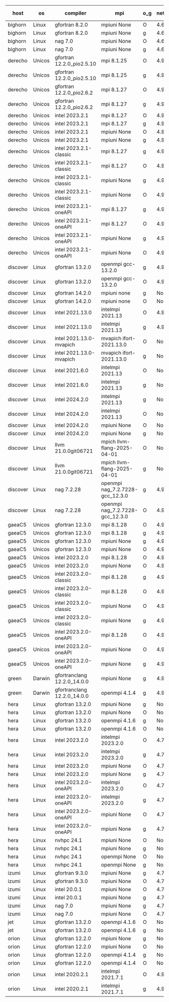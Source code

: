 

| host     | os       | compiler                              | mpi                      | o_g        | netcdf        | build       | u_pass          | u_fail          | s_pass            | s_fail            | e_pass             | e_fail             | nuopc_pass       | nuopc_fail       | artifacts link          |
|----------|----------|---------------------------------------|--------------------------|------------|---------------|-------------|-----------------|-----------------|-------------------|-------------------|--------------------|--------------------|------------------|------------------|-------------------------|
| bighorn | Linux | gfortran 8.2.0 | mpiuni None  | O | 4.6.1  | PASS | 12559 | 0 | 9 | 0 | 42 | 0 | None | None | <a href="https://github.com/esmf-org/esmf-test-artifacts/tree/bd1b020c161bcaf3cd76f5976615ec1cae5503fb/develop/gfortran/8.2.0/O/mpiuni/None" target="_blank">bd1b020</a> | 
| bighorn | Linux | gfortran 8.2.0 | mpiuni None  | g | 4.6.1  | PASS | 12559 | 0 | 9 | 0 | 42 | 0 | None | None | <a href="https://github.com/esmf-org/esmf-test-artifacts/tree/82c54cdf72a589eb3c107bef59dff5d2658cd116/develop/gfortran/8.2.0/g/mpiuni/None" target="_blank">82c54cd</a> | 
| bighorn | Linux | nag 7.0 | mpiuni None  | O | 4.6.1  | PASS | 12559 | 0 | 9 | 0 | 42 | 0 | None | None | <a href="https://github.com/esmf-org/esmf-test-artifacts/tree/c2968fc0cfe80c5933c9ebcf2cde8876fbd30cae/develop/nag/7.0/O/mpiuni/None" target="_blank">c2968fc</a> | 
| bighorn | Linux | nag 7.0 | mpiuni None  | g | 4.6.1  | PASS | None | None | None | None | None | None | None | None | <a href="https://github.com/esmf-org/esmf-test-artifacts/tree/cc2069ec916a35a10cdd277894b19ef6319d80c9/develop/nag/7.0/g/mpiuni/None" target="_blank">cc2069e</a> | 
| derecho | Unicos | gfortran 12.2.0_pio2.5.10 | mpi 8.1.25  | O | 4.9.2  | PASS | 14228 | 0 | 51 | 0 | 80 | 0 | 57 | 0 | <a href="https://github.com/esmf-org/esmf-test-artifacts/tree/3da4f7f7e821c2a06b0dd80fe5b04ae23c05f257/develop/gfortran/12.2.0_pio2.5.10/O/mpi/8.1.25" target="_blank">3da4f7f</a> | 
| derecho | Unicos | gfortran 12.2.0_pio2.5.10 | mpi 8.1.25  | g | 4.9.2  | PASS | 14228 | 0 | 51 | 0 | 80 | 0 | 57 | 0 | <a href="https://github.com/esmf-org/esmf-test-artifacts/tree/1c59e20dfdc8db133d2251aad52d4c27008f94fc/develop/gfortran/12.2.0_pio2.5.10/g/mpi/8.1.25" target="_blank">1c59e20</a> | 
| derecho | Unicos | gfortran 12.2.0_pio2.6.2 | mpi 8.1.27  | O | 4.9.2  | PASS | 14228 | 0 | 51 | 0 | 80 | 0 | 57 | 0 | <a href="https://github.com/esmf-org/esmf-test-artifacts/tree/442186e2fe13fd21f90a57c3fdb92d9304fa667c/develop/gfortran/12.2.0_pio2.6.2/O/mpi/8.1.27" target="_blank">442186e</a> | 
| derecho | Unicos | gfortran 12.2.0_pio2.6.2 | mpi 8.1.27  | g | 4.9.2  | PASS | 14228 | 0 | 51 | 0 | 80 | 0 | 57 | 0 | <a href="https://github.com/esmf-org/esmf-test-artifacts/tree/640286aa981563a38d741bf2207494100b2b77ff/develop/gfortran/12.2.0_pio2.6.2/g/mpi/8.1.27" target="_blank">640286a</a> | 
| derecho | Unicos | intel 2023.2.1 | mpi 8.1.27  | O | 4.9.2  | PASS | 14228 | 0 | 51 | 0 | 80 | 0 | 58 | 0 | <a href="https://github.com/esmf-org/esmf-test-artifacts/tree/dd0dd913ba4e89f582b9106b970e3c6a9b5a853f/develop/intel/2023.2.1/O/mpi/8.1.27" target="_blank">dd0dd91</a> | 
| derecho | Unicos | intel 2023.2.1 | mpi 8.1.27  | g | 4.9.2  | PASS | 14228 | 0 | 51 | 0 | 80 | 0 | 58 | 0 | <a href="https://github.com/esmf-org/esmf-test-artifacts/tree/64b2b0c26614bb249c64dc177ada5fb71807d3d1/develop/intel/2023.2.1/g/mpi/8.1.27" target="_blank">64b2b0c</a> | 
| derecho | Unicos | intel 2023.2.1 | mpiuni None  | O | 4.9.2  | PASS | 12559 | 0 | 9 | 0 | 42 | 0 | None | None | <a href="https://github.com/esmf-org/esmf-test-artifacts/tree/23dafc5f4f8f81a88a8248cda55095e5e138597f/develop/intel/2023.2.1/O/mpiuni/None" target="_blank">23dafc5</a> | 
| derecho | Unicos | intel 2023.2.1 | mpiuni None  | g | 4.9.2  | PASS | 12559 | 0 | 9 | 0 | 42 | 0 | None | None | <a href="https://github.com/esmf-org/esmf-test-artifacts/tree/6efc5efb87ac3fcb1d378eb0259d4ee8aed9dc2c/develop/intel/2023.2.1/g/mpiuni/None" target="_blank">6efc5ef</a> | 
| derecho | Unicos | intel 2023.2.1-classic | mpi 8.1.27  | g | 4.9.2  | PASS | None | None | None | None | None | None | None | None | <a href="https://github.com/esmf-org/esmf-test-artifacts/tree/ca37a35ea6847ec0fdf18a3b07abdc71a21f8d27/develop/intel/2023.2.1-classic/g/mpi/8.1.27" target="_blank">ca37a35</a> | 
| derecho | Unicos | intel 2023.2.1-classic | mpi 8.1.27  | O | 4.9.2  | PASS | None | None | None | None | None | None | None | None | <a href="https://github.com/esmf-org/esmf-test-artifacts/tree/d3e8822e86c7d818cb903d191c234b19cce54987/develop/intel/2023.2.1-classic/O/mpi/8.1.27" target="_blank">d3e8822</a> | 
| derecho | Unicos | intel 2023.2.1-classic | mpiuni None  | g | 4.9.2  | PASS | None | None | None | None | None | None | None | None | <a href="https://github.com/esmf-org/esmf-test-artifacts/tree/2e289212d8a6b48978d9e05fcab4c105b83262ae/develop/intel/2023.2.1-classic/g/mpiuni/None" target="_blank">2e28921</a> | 
| derecho | Unicos | intel 2023.2.1-classic | mpiuni None  | O | 4.9.2  | PASS | 12559 | 0 | 9 | 0 | 42 | 0 | None | None | <a href="https://github.com/esmf-org/esmf-test-artifacts/tree/86dac0e5cc4fc5b740c6847e78779c943cdc6f2f/develop/intel/2023.2.1-classic/O/mpiuni/None" target="_blank">86dac0e</a> | 
| derecho | Unicos | intel 2023.2.1-oneAPI | mpi 8.1.27  | g | 4.9.2  | PASS | None | None | None | None | None | None | None | None | <a href="https://github.com/esmf-org/esmf-test-artifacts/tree/5b3577fb639bfc6d7957d81db45476ca90f0613b/develop/intel/2023.2.1-oneAPI/g/mpi/8.1.27" target="_blank">5b3577f</a> | 
| derecho | Unicos | intel 2023.2.1-oneAPI | mpi 8.1.27  | O | 4.9.2  | PASS | None | None | None | None | None | None | None | None | <a href="https://github.com/esmf-org/esmf-test-artifacts/tree/13b52e2ad3554e4aec41555ba534f6fa97aa7098/develop/intel/2023.2.1-oneAPI/O/mpi/8.1.27" target="_blank">13b52e2</a> | 
| derecho | Unicos | intel 2023.2.1-oneAPI | mpiuni None  | g | 4.9.2  | PASS | None | None | None | None | None | None | None | None | <a href="https://github.com/esmf-org/esmf-test-artifacts/tree/db75509676af64fc6160eac3cc7408699d3fb654/develop/intel/2023.2.1-oneAPI/g/mpiuni/None" target="_blank">db75509</a> | 
| derecho | Unicos | intel 2023.2.1-oneAPI | mpiuni None  | O | 4.9.2  | PASS | None | None | None | None | None | None | None | None | <a href="https://github.com/esmf-org/esmf-test-artifacts/tree/7c3290fb207e61cd2c2bbf3d788247f1ad52e4dd/develop/intel/2023.2.1-oneAPI/O/mpiuni/None" target="_blank">7c3290f</a> | 
| discover | Linux | gfortran 13.2.0 | openmpi gcc-13.2.0  | g | 4.9.2  | PASS | 14228 | 0 | 51 | 0 | 80 | 0 | 57 | 0 | <a href="https://github.com/esmf-org/esmf-test-artifacts/tree/367fe5f4e3d3408a339256bfe3b94a4c2f4d3ca4/develop/gfortran/13.2.0/g/openmpi/gcc-13.2.0" target="_blank">367fe5f</a> | 
| discover | Linux | gfortran 13.2.0 | openmpi gcc-13.2.0  | O | 4.9.2  | PASS | 14228 | 0 | 51 | 0 | 80 | 0 | 57 | 0 | <a href="https://github.com/esmf-org/esmf-test-artifacts/tree/a9e1c1ceec01e453895adb51235f53a6e5dc538d/develop/gfortran/13.2.0/O/openmpi/gcc-13.2.0" target="_blank">a9e1c1c</a> | 
| discover | Linux | gfortran 14.2.0 | mpiuni none  | g | None  | PASS | 12559 | 0 | 9 | 0 | 42 | 0 | None | None | <a href="https://github.com/esmf-org/esmf-test-artifacts/tree/46ed9ea13eb3a825075b07b06bdaa378f7e2977f/develop/gfortran/14.2.0/g/mpiuni/none" target="_blank">46ed9ea</a> | 
| discover | Linux | gfortran 14.2.0 | mpiuni none  | O | None  | PASS | 12559 | 0 | 9 | 0 | 42 | 0 | None | None | <a href="https://github.com/esmf-org/esmf-test-artifacts/tree/1863ade60e384d8a0a135d2ba6d027a861df6b96/develop/gfortran/14.2.0/O/mpiuni/none" target="_blank">1863ade</a> | 
| discover | Linux | intel 2021.13.0 | intelmpi 2021.13  | O | 4.9.2  | PASS | 14228 | 0 | 51 | 0 | 80 | 0 | 57 | 0 | <a href="https://github.com/esmf-org/esmf-test-artifacts/tree/b215e7316c264bab194edb2191357cd579c19270/develop/intel/2021.13.0/O/intelmpi/2021.13" target="_blank">b215e73</a> | 
| discover | Linux | intel 2021.13.0 | intelmpi 2021.13  | g | 4.9.2  | PASS | 14228 | 0 | 51 | 0 | 80 | 0 | 57 | 0 | <a href="https://github.com/esmf-org/esmf-test-artifacts/tree/fbef815fcd56d5b858ee09ed9073536fcbf1c9fa/develop/intel/2021.13.0/g/intelmpi/2021.13" target="_blank">fbef815</a> | 
| discover | Linux | intel 2021.13.0-mvapich | mvapich ifort-2021.13.0  | O | None  | PASS | 14228 | 0 | 51 | 0 | 80 | 0 | 57 | 0 | <a href="https://github.com/esmf-org/esmf-test-artifacts/tree/607f7b99ffe36a28b8e71ac3be88b958b2c78133/develop/intel/2021.13.0-mvapich/O/mvapich/ifort-2021.13.0" target="_blank">607f7b9</a> | 
| discover | Linux | intel 2021.13.0-mvapich | mvapich ifort-2021.13.0  | g | None  | PASS | 14228 | 0 | 51 | 0 | 80 | 0 | 57 | 0 | <a href="https://github.com/esmf-org/esmf-test-artifacts/tree/cdbc0de0b16a33d72c193261c320d70b85150582/develop/intel/2021.13.0-mvapich/g/mvapich/ifort-2021.13.0" target="_blank">cdbc0de</a> | 
| discover | Linux | intel 2021.6.0 | intelmpi 2021.13  | O | None  | PASS | 14228 | 0 | 51 | 0 | 80 | 0 | 57 | 0 | <a href="https://github.com/esmf-org/esmf-test-artifacts/tree/887bc6ec42e295598f7285b59bad0dd6c8eb415c/develop/intel/2021.6.0/O/intelmpi/2021.13" target="_blank">887bc6e</a> | 
| discover | Linux | intel 2021.6.0 | intelmpi 2021.13  | g | None  | PASS | 14228 | 0 | 51 | 0 | 80 | 0 | 57 | 0 | <a href="https://github.com/esmf-org/esmf-test-artifacts/tree/b46f32664afbc73d8b13008dec6cc7b2d5db644e/develop/intel/2021.6.0/g/intelmpi/2021.13" target="_blank">b46f326</a> | 
| discover | Linux | intel 2024.2.0 | intelmpi 2021.13  | g | None  | PASS | 14227 | 1 | 51 | 0 | 80 | 0 | 57 | 0 | <a href="https://github.com/esmf-org/esmf-test-artifacts/tree/60d08ce53d872961cb118725ee9b5cda130222a8/develop/intel/2024.2.0/g/intelmpi/2021.13" target="_blank">60d08ce</a> | 
| discover | Linux | intel 2024.2.0 | intelmpi 2021.13  | O | None  | PASS | 14228 | 0 | 51 | 0 | 80 | 0 | 57 | 0 | <a href="https://github.com/esmf-org/esmf-test-artifacts/tree/20505b47c8df0f82b62cb61b52a18ad230f5258d/develop/intel/2024.2.0/O/intelmpi/2021.13" target="_blank">20505b4</a> | 
| discover | Linux | intel 2024.2.0 | mpiuni None  | O | None  | PASS | 12559 | 0 | 9 | 0 | 42 | 0 | None | None | <a href="https://github.com/esmf-org/esmf-test-artifacts/tree/35016ebf884ad1c48f8f91c563f2973b37bf7fde/develop/intel/2024.2.0/O/mpiuni/None" target="_blank">35016eb</a> | 
| discover | Linux | intel 2024.2.0 | mpiuni None  | g | None  | PASS | 12558 | 1 | 9 | 0 | 42 | 0 | None | None | <a href="https://github.com/esmf-org/esmf-test-artifacts/tree/0f547eefd7f05561575bb8bb051a64186d96457f/develop/intel/2024.2.0/g/mpiuni/None" target="_blank">0f547ee</a> | 
| discover | Linux | llvm 21.0.0git06721 | mpich llvm-flang-2025-04-01  | O | None  | PASS | 14210 | 18 | 18 | 33 | 75 | 5 | 0 | 57 | <a href="https://github.com/esmf-org/esmf-test-artifacts/tree/e66c14362e791b9c8ca58b07ecc2bb1ade81e24e/develop/llvm/21.0.0git06721/O/mpich/llvm-flang-2025-04-01" target="_blank">e66c143</a> | 
| discover | Linux | llvm 21.0.0git06721 | mpich llvm-flang-2025-04-01  | g | None  | PASS | 14209 | 19 | 18 | 33 | 75 | 5 | 0 | 57 | <a href="https://github.com/esmf-org/esmf-test-artifacts/tree/24f523dd2b5659a707b40e60c9b7d33faafd60d5/develop/llvm/21.0.0git06721/g/mpich/llvm-flang-2025-04-01" target="_blank">24f523d</a> | 
| discover | Linux | nag 7.2.28 | openmpi nag_7.2.7228-gcc_12.3.0  | g | 4.9.2  | PASS | 14228 | 0 | 51 | 0 | 80 | 0 | 56 | 1 | <a href="https://github.com/esmf-org/esmf-test-artifacts/tree/13764d79dfdc928012412b5f3e26729fe37f50ee/develop/nag/7.2.28/g/openmpi/nag_7.2.7228-gcc_12.3.0" target="_blank">13764d7</a> | 
| discover | Linux | nag 7.2.28 | openmpi nag_7.2.7228-gcc_12.3.0  | O | 4.9.2  | PASS | 14228 | 0 | 51 | 0 | 80 | 0 | 56 | 1 | <a href="https://github.com/esmf-org/esmf-test-artifacts/tree/95f2e34ae0814cfde4ae4f4794a6ee859191c37c/develop/nag/7.2.28/O/openmpi/nag_7.2.7228-gcc_12.3.0" target="_blank">95f2e34</a> | 
| gaeaC5 | Unicos | gfortran 12.3.0 | mpi 8.1.28  | O | 4.9.0  | PASS | 14228 | 0 | 51 | 0 | 80 | 0 | 57 | 0 | <a href="https://github.com/esmf-org/esmf-test-artifacts/tree/1860cdc8ffd409f289c57931cf434b9fdb3c9b11/develop/gfortran/12.3.0/O/mpi/8.1.28" target="_blank">1860cdc</a> | 
| gaeaC5 | Unicos | gfortran 12.3.0 | mpi 8.1.28  | g | 4.9.0  | PASS | None | None | None | None | None | None | None | None | <a href="https://github.com/esmf-org/esmf-test-artifacts/tree/ff66dc470178e25e9ba9f61853eefb48825147ef/develop/gfortran/12.3.0/g/mpi/8.1.28" target="_blank">ff66dc4</a> | 
| gaeaC5 | Unicos | gfortran 12.3.0 | mpiuni None  | g | 4.9.0  | PASS | 12559 | 0 | 9 | 0 | 42 | 0 | None | None | <a href="https://github.com/esmf-org/esmf-test-artifacts/tree/681141263e0513619c1d92cef2776a098da290aa/develop/gfortran/12.3.0/g/mpiuni/None" target="_blank">6811412</a> | 
| gaeaC5 | Unicos | gfortran 12.3.0 | mpiuni None  | O | 4.9.0  | PASS | 12559 | 0 | 9 | 0 | 42 | 0 | None | None | <a href="https://github.com/esmf-org/esmf-test-artifacts/tree/6041a427784abbdc3340185b05ce70842cf8a725/develop/gfortran/12.3.0/O/mpiuni/None" target="_blank">6041a42</a> | 
| gaeaC5 | Unicos | intel 2023.2.0 | mpi 8.1.28  | O | 4.9.0  | PASS | None | None | None | None | None | None | None | None | <a href="https://github.com/esmf-org/esmf-test-artifacts/tree/468fa2bc519e14ec747cc6d6e2059464b6bdb268/develop/intel/2023.2.0/O/mpi/8.1.28" target="_blank">468fa2b</a> | 
| gaeaC5 | Unicos | intel 2023.2.0 | mpiuni None  | O | 4.9.0  | PASS | 12559 | 0 | 9 | 0 | 42 | 0 | None | None | <a href="https://github.com/esmf-org/esmf-test-artifacts/tree/51a5e00a948a906045cf9712b40870eafdd67b62/develop/intel/2023.2.0/O/mpiuni/None" target="_blank">51a5e00</a> | 
| gaeaC5 | Unicos | intel 2023.2.0-classic | mpi 8.1.28  | g | 4.9.0  | PASS | 14228 | 0 | 51 | 0 | 80 | 0 | 57 | 0 | <a href="https://github.com/esmf-org/esmf-test-artifacts/tree/58a337bd6eae30f6f580f2b2649863e2280051dc/develop/intel/2023.2.0-classic/g/mpi/8.1.28" target="_blank">58a337b</a> | 
| gaeaC5 | Unicos | intel 2023.2.0-classic | mpi 8.1.28  | O | 4.9.0  | PASS | None | None | None | None | None | None | None | None | <a href="https://github.com/esmf-org/esmf-test-artifacts/tree/8410b9705c3ae88792ebeb74299d869eb3a7ef69/develop/intel/2023.2.0-classic/O/mpi/8.1.28" target="_blank">8410b97</a> | 
| gaeaC5 | Unicos | intel 2023.2.0-classic | mpiuni None  | O | 4.9.0  | PASS | 12559 | 0 | 9 | 0 | 42 | 0 | None | None | <a href="https://github.com/esmf-org/esmf-test-artifacts/tree/2de1a3b8d2ea04d841b8af1e8546a1c41a8382a9/develop/intel/2023.2.0-classic/O/mpiuni/None" target="_blank">2de1a3b</a> | 
| gaeaC5 | Unicos | intel 2023.2.0-classic | mpiuni None  | g | 4.9.0  | PASS | None | None | None | None | None | None | None | None | <a href="https://github.com/esmf-org/esmf-test-artifacts/tree/833afda05e27dc8eeee909b8b41fd882a5504506/develop/intel/2023.2.0-classic/g/mpiuni/None" target="_blank">833afda</a> | 
| gaeaC5 | Unicos | intel 2023.2.0-oneAPI | mpi 8.1.28  | O | 4.9.0  | PASS | None | None | None | None | None | None | None | None | <a href="https://github.com/esmf-org/esmf-test-artifacts/tree/a703b85df2052d515449a1038084c0a90846453d/develop/intel/2023.2.0-oneAPI/O/mpi/8.1.28" target="_blank">a703b85</a> | 
| gaeaC5 | Unicos | intel 2023.2.0-oneAPI | mpiuni None  | O | 4.9.0  | PASS | 12559 | 0 | 9 | 0 | 42 | 0 | None | None | <a href="https://github.com/esmf-org/esmf-test-artifacts/tree/af3162273b7927db89b5f8bf95092f32cc445bf6/develop/intel/2023.2.0-oneAPI/O/mpiuni/None" target="_blank">af31622</a> | 
| gaeaC5 | Unicos | intel 2023.2.0-oneAPI | mpiuni None  | g | 4.9.0  | PASS | None | None | None | None | None | None | None | None | <a href="https://github.com/esmf-org/esmf-test-artifacts/tree/9592164e6009b0af23f0bb41dfbdd98de2d0cc17/develop/intel/2023.2.0-oneAPI/g/mpiuni/None" target="_blank">9592164</a> | 
| green | Darwin | gfortranclang 12.2.0_14.0.0 | mpiuni None  | g | 4.9.3  | PASS | 12559 | 0 | 9 | 0 | 42 | 0 | None | None | <a href="https://github.com/esmf-org/esmf-test-artifacts/tree/349d054389ba1e96b638f5ccd55c7d9ea21f1794/develop/gfortranclang/12.2.0_14.0.0/g/mpiuni/None" target="_blank">349d054</a> | 
| green | Darwin | gfortranclang 12.2.0_14.0.0 | openmpi 4.1.4  | g | 4.9.3  | PASS | 14228 | 0 | 51 | 0 | 80 | 0 | 58 | 0 | <a href="https://github.com/esmf-org/esmf-test-artifacts/tree/98b8f8798174067f00ffe96a7474226b048bd718/develop/gfortranclang/12.2.0_14.0.0/g/openmpi/4.1.4" target="_blank">98b8f87</a> | 
| hera | Linux | gfortran 13.2.0 | mpiuni None  | g | None  | PASS | 12559 | 0 | 9 | 0 | 42 | 0 | None | None | <a href="https://github.com/esmf-org/esmf-test-artifacts/tree/5d3feeee93f45af6a2b5973d1c0502705cec3ef7/develop/gfortran/13.2.0/g/mpiuni/None" target="_blank">5d3feee</a> | 
| hera | Linux | gfortran 13.2.0 | mpiuni None  | O | None  | PASS | 12559 | 0 | 9 | 0 | 42 | 0 | None | None | <a href="https://github.com/esmf-org/esmf-test-artifacts/tree/22d2ae0a69b9276d1c36ecf2a19c50ca3d8f5e0f/develop/gfortran/13.2.0/O/mpiuni/None" target="_blank">22d2ae0</a> | 
| hera | Linux | gfortran 13.2.0 | openmpi 4.1.6  | g | None  | PASS | 14228 | 0 | 51 | 0 | 80 | 0 | 57 | 0 | <a href="https://github.com/esmf-org/esmf-test-artifacts/tree/f6dc112bfde64dc1a5c2f99d926586f2912f2c20/develop/gfortran/13.2.0/g/openmpi/4.1.6" target="_blank">f6dc112</a> | 
| hera | Linux | gfortran 13.2.0 | openmpi 4.1.6  | O | None  | PASS | 14228 | 0 | 51 | 0 | 80 | 0 | 57 | 0 | <a href="https://github.com/esmf-org/esmf-test-artifacts/tree/b6eea54bf6e04ee4b4fce13d880cc8a7846ff23d/develop/gfortran/13.2.0/O/openmpi/4.1.6" target="_blank">b6eea54</a> | 
| hera | Linux | intel 2023.2.0 | intelmpi 2023.2.0  | O | 4.7.0  | PASS | 14228 | 0 | 51 | 0 | 80 | 0 | 57 | 0 | <a href="https://github.com/esmf-org/esmf-test-artifacts/tree/ccbac24621dea6ecf58f4d9c207e90f420dfd4ac/develop/intel/2023.2.0/O/intelmpi/2023.2.0" target="_blank">ccbac24</a> | 
| hera | Linux | intel 2023.2.0 | intelmpi 2023.2.0  | g | 4.7.0  | PASS | 14228 | 0 | 51 | 0 | 80 | 0 | 57 | 0 | <a href="https://github.com/esmf-org/esmf-test-artifacts/tree/dff7feb13b368ee5442a035d6fbd5e3850b6b139/develop/intel/2023.2.0/g/intelmpi/2023.2.0" target="_blank">dff7feb</a> | 
| hera | Linux | intel 2023.2.0 | mpiuni None  | O | 4.7.0  | PASS | 12559 | 0 | 9 | 0 | 42 | 0 | None | None | <a href="https://github.com/esmf-org/esmf-test-artifacts/tree/464dca2f6cfa503940badb3834b408c3adb4675f/develop/intel/2023.2.0/O/mpiuni/None" target="_blank">464dca2</a> | 
| hera | Linux | intel 2023.2.0 | mpiuni None  | g | 4.7.0  | PASS | 12559 | 0 | 9 | 0 | 42 | 0 | None | None | <a href="https://github.com/esmf-org/esmf-test-artifacts/tree/8c602f0a6199cd74426af93e75838f507a02b42f/develop/intel/2023.2.0/g/mpiuni/None" target="_blank">8c602f0</a> | 
| hera | Linux | intel 2023.2.0-oneAPI | intelmpi 2023.2.0  | O | 4.7.0  | PASS | 14228 | 0 | 50 | 1 | 80 | 0 | 57 | 0 | <a href="https://github.com/esmf-org/esmf-test-artifacts/tree/350330bed0cd927f0f2661a5fce38bc5500e15d0/develop/intel/2023.2.0-oneAPI/O/intelmpi/2023.2.0" target="_blank">350330b</a> | 
| hera | Linux | intel 2023.2.0-oneAPI | intelmpi 2023.2.0  | g | 4.7.0  | PASS | 14228 | 0 | 51 | 0 | 80 | 0 | 57 | 0 | <a href="https://github.com/esmf-org/esmf-test-artifacts/tree/f6262174e253c82346092916f3921b1d543eb820/develop/intel/2023.2.0-oneAPI/g/intelmpi/2023.2.0" target="_blank">f626217</a> | 
| hera | Linux | intel 2023.2.0-oneAPI | mpiuni None  | O | 4.7.0  | PASS | 12559 | 0 | 9 | 0 | 42 | 0 | None | None | <a href="https://github.com/esmf-org/esmf-test-artifacts/tree/0d1ddaa7ac2d811900f6d2c1e4c3f34ca1750311/develop/intel/2023.2.0-oneAPI/O/mpiuni/None" target="_blank">0d1ddaa</a> | 
| hera | Linux | intel 2023.2.0-oneAPI | mpiuni None  | g | 4.7.0  | PASS | 12559 | 0 | 9 | 0 | 42 | 0 | None | None | <a href="https://github.com/esmf-org/esmf-test-artifacts/tree/6aa479c798b02b070c6294fd3788aa6219381bc8/develop/intel/2023.2.0-oneAPI/g/mpiuni/None" target="_blank">6aa479c</a> | 
| hera | Linux | nvhpc 24.1 | mpiuni None  | O | None  | PASS | 12559 | 0 | 9 | 0 | 42 | 0 | None | None | <a href="https://github.com/esmf-org/esmf-test-artifacts/tree/9c38df79cd8d94a9c78dd4c98621dcb14e99901a/develop/nvhpc/24.1/O/mpiuni/None" target="_blank">9c38df7</a> | 
| hera | Linux | nvhpc 24.1 | mpiuni None  | g | None  | PASS | 12559 | 0 | 9 | 0 | 42 | 0 | None | None | <a href="https://github.com/esmf-org/esmf-test-artifacts/tree/76786472ded99342a1cb8f7f71c7d74bcc3810d7/develop/nvhpc/24.1/g/mpiuni/None" target="_blank">7678647</a> | 
| hera | Linux | nvhpc 24.1 | openmpi None  | O | None  | PASS | 14228 | 0 | 51 | 0 | 80 | 0 | 57 | 0 | <a href="https://github.com/esmf-org/esmf-test-artifacts/tree/8335afd4e832408806a5e88e895563a1c9caac29/develop/nvhpc/24.1/O/openmpi/None" target="_blank">8335afd</a> | 
| hera | Linux | nvhpc 24.1 | openmpi None  | g | None  | PASS | 14228 | 0 | 51 | 0 | 80 | 0 | 57 | 0 | <a href="https://github.com/esmf-org/esmf-test-artifacts/tree/2028f92e0d35c726073b1df9d14746786df06817/develop/nvhpc/24.1/g/openmpi/None" target="_blank">2028f92</a> | 
| izumi | Linux | gfortran 9.3.0 | mpiuni None  | g | 4.7.4  | PASS | 12559 | 0 | 9 | 0 | 42 | 0 | None | None | <a href="https://github.com/esmf-org/esmf-test-artifacts/tree/c5512c050e9bba5cd4dd3cd944d63aced1cc0f28/develop/gfortran/9.3.0/g/mpiuni/None" target="_blank">c5512c0</a> | 
| izumi | Linux | gfortran 9.3.0 | mpiuni None  | O | 4.7.4  | PASS | 12559 | 0 | 9 | 0 | 42 | 0 | None | None | <a href="https://github.com/esmf-org/esmf-test-artifacts/tree/567ed6a9239bcd4d75f9b634467144e1b3dd5e01/develop/gfortran/9.3.0/O/mpiuni/None" target="_blank">567ed6a</a> | 
| izumi | Linux | intel 20.0.1 | mpiuni None  | O | 4.7.4  | PASS | 12559 | 0 | 9 | 0 | 42 | 0 | None | None | <a href="https://github.com/esmf-org/esmf-test-artifacts/tree/2fdbf1d568810bf6f2933d87f517fd7a14e598b8/develop/intel/20.0.1/O/mpiuni/None" target="_blank">2fdbf1d</a> | 
| izumi | Linux | intel 20.0.1 | mpiuni None  | g | 4.7.4  | PASS | 12559 | 0 | 9 | 0 | 42 | 0 | None | None | <a href="https://github.com/esmf-org/esmf-test-artifacts/tree/6daa0d0cd45549ad57478c02504e08e242a3e407/develop/intel/20.0.1/g/mpiuni/None" target="_blank">6daa0d0</a> | 
| izumi | Linux | nag 7.0 | mpiuni None  | g | 4.7.4  | PASS | 12559 | 0 | 9 | 0 | 42 | 0 | None | None | <a href="https://github.com/esmf-org/esmf-test-artifacts/tree/1bb4335a7a84f73e0a86edbccab9811bf2eeaaca/develop/nag/7.0/g/mpiuni/None" target="_blank">1bb4335</a> | 
| izumi | Linux | nag 7.0 | mpiuni None  | O | 4.7.4  | PASS | 12559 | 0 | 9 | 0 | 42 | 0 | None | None | <a href="https://github.com/esmf-org/esmf-test-artifacts/tree/7fc3cdf4f72f83a77c033fca4b1a8834fea79375/develop/nag/7.0/O/mpiuni/None" target="_blank">7fc3cdf</a> | 
| jet | Linux | gfortran 13.2.0 | openmpi 4.1.6  | O | None  | PASS | 14228 | 0 | 51 | 0 | 80 | 0 | 57 | 0 | <a href="https://github.com/esmf-org/esmf-test-artifacts/tree/ad69ed1764ad2b06d8f1b9e8d5d80cb44bf028fe/develop/gfortran/13.2.0/O/openmpi/4.1.6" target="_blank">ad69ed1</a> | 
| jet | Linux | gfortran 13.2.0 | openmpi 4.1.6  | g | None  | PASS | 14228 | 0 | 51 | 0 | 80 | 0 | 57 | 0 | <a href="https://github.com/esmf-org/esmf-test-artifacts/tree/25c3784b3398d284ca3a610cea7702bd265b8a72/develop/gfortran/13.2.0/g/openmpi/4.1.6" target="_blank">25c3784</a> | 
| orion | Linux | gfortran 12.2.0 | mpiuni None  | g | None  | PASS | None | None | None | None | None | None | None | None | <a href="https://github.com/esmf-org/esmf-test-artifacts/tree/6cba61d627c10bb3cbbdd84cbfd4d89d6c69b67a/develop/gfortran/12.2.0/g/mpiuni/None" target="_blank">6cba61d</a> | 
| orion | Linux | gfortran 12.2.0 | mpiuni None  | O | None  | PASS | 12559 | 0 | 9 | 0 | 42 | 0 | None | None | <a href="https://github.com/esmf-org/esmf-test-artifacts/tree/d0ffe8cfcf40c7a847a682faec7d7ebd754e429c/develop/gfortran/12.2.0/O/mpiuni/None" target="_blank">d0ffe8c</a> | 
| orion | Linux | gfortran 12.2.0 | openmpi 4.1.4  | g | None  | PASS | None | None | None | None | None | None | None | None | <a href="https://github.com/esmf-org/esmf-test-artifacts/tree/2f98122dfdf738f44da4795c76fbe9035910ddfe/develop/gfortran/12.2.0/g/openmpi/4.1.4" target="_blank">2f98122</a> | 
| orion | Linux | gfortran 12.2.0 | openmpi 4.1.4  | O | None  | PASS | None | None | None | None | None | None | None | None | <a href="https://github.com/esmf-org/esmf-test-artifacts/tree/a10e37a64635f56d96c0a86b4bdf0533f3784359/develop/gfortran/12.2.0/O/openmpi/4.1.4" target="_blank">a10e37a</a> | 
| orion | Linux | intel 2020.2.1 | intelmpi 2021.7.1  | O | 4.9.2  | PASS | None | None | None | None | None | None | None | None | <a href="https://github.com/esmf-org/esmf-test-artifacts/tree/e4c770e8ee2470012be638826b23fe3994a2a886/develop/intel/2020.2.1/O/intelmpi/2021.7.1" target="_blank">e4c770e</a> | 
| orion | Linux | intel 2020.2.1 | intelmpi 2021.7.1  | g | 4.9.2  | PASS | None | None | None | None | None | None | None | None | <a href="https://github.com/esmf-org/esmf-test-artifacts/tree/3187d4403437ef82e79c535a34e72053d9dcc05a/develop/intel/2020.2.1/g/intelmpi/2021.7.1" target="_blank">3187d44</a> | 
